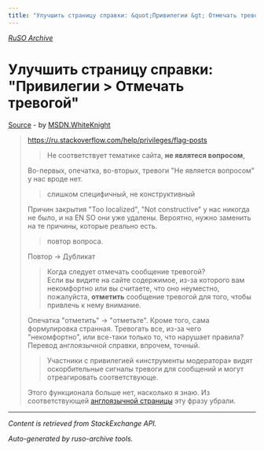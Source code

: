 ```yaml
---
title: "Улучшить страницу справки: &quot;Привилегии &gt; Отмечать тревогой&quot;"
---
```

<p><i><a href="https://github.com/MSDN-WhiteKnight/ruso-archive/">RuSO Archive</a></i></p>
<h1>Улучшить страницу справки: &quot;Привилегии &gt; Отмечать тревогой&quot;</h1>
<p><a href="https://ru.meta.stackoverflow.com/questions/9976/%d0%a3%d0%bb%d1%83%d1%87%d1%88%d0%b8%d1%82%d1%8c-%d1%81%d1%82%d1%80%d0%b0%d0%bd%d0%b8%d1%86%d1%83-%d1%81%d0%bf%d1%80%d0%b0%d0%b2%d0%ba%d0%b8-%d0%9f%d1%80%d0%b8%d0%b2%d0%b8%d0%bb%d0%b5%d0%b3%d0%b8%d0%b8-%d0%9e%d1%82%d0%bc%d0%b5%d1%87%d0%b0%d1%82%d1%8c-%d1%82%d1%80%d0%b5%d0%b2%d0%be%d0%b3%d0%be%d0%b9">Source</a> - by <a href="https://ru.meta.stackoverflow.com/users/240512/msdn-whiteknight">MSDN.WhiteKnight</a></p>
<blockquote>
<p><a href="https://ru.stackoverflow.com/help/privileges/flag-posts">https://ru.stackoverflow.com/help/privileges/flag-posts</a></p>

<blockquote>
  <p>Не соответствует тематике сайта, <strong>не являтеся вопросом</strong>,</p>
</blockquote>

<p>Во-первых, опечатка, во-вторых, тревоги "Не является вопросом" у нас вроде нет.</p>

<blockquote>
  <p>слишком специфичный, не конструктивный</p>
</blockquote>

<p>Причин закрытия "Too localized", "Not constructive" у нас никогда не было, и на EN SO они уже удалены. Вероятно, нужно заменить на те причины, которые реально есть.</p>

<blockquote>
  <p>повтор вопроса.</p>
</blockquote>

<p>Повтор -> Дубликат</p>

<blockquote>
  <p>Когда следует отмечать сообщение тревогой?<br>
  Если вы видите на сайте содержимое, из-за которого вам некомфортно или вы считаете, что оно неуместно, пожалуйста, <strong>отметить</strong> сообщение тревогой для того, чтобы привлечь к нему внимание.</p>
</blockquote>

<p>Опечатка "отметить" -> "отметьте". Кроме того, сама формулировка странная. Тревогать все, из-за чего "некомфортно", или все-таки только то, что нарушает правила? Перевод англоязычной справки, впрочем, точный.</p>

<blockquote>
  <p>Участники с привилегией «инструменты модератора» видят оскорбительные сигналы тревоги для сообщений и могут отреагировать соответствующе.</p>
</blockquote>

<p>Этого функционала больше нет, насколько я знаю. Из соответствующей <a href="https://stackoverflow.com/help/privileges/flag-posts">англоязычной страницы</a> эту фразу убрали.</p>

</blockquote>
<hr/>
<p><i>Content is retrieved from StackExchange API. </i></p>
<p><i>Auto-generated by ruso-archive tools. </i></p>
